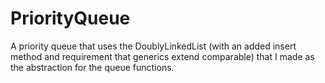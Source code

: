# PriorityQueue
A priority queue that uses the DoublyLinkedList (with an added insert method and requirement that generics extend comparable) that I made as the 
abstraction for the queue functions.

